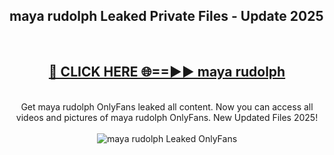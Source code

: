 <h2>maya rudolph Leaked Private Files - Update 2025</h2>
<br>
<div align="center">
<h2><a href="https://cliphot.my.id/maya_rudolph" rel="nofollow">🔴 CLICK HERE 🌐==►► maya rudolph</a></h2>
<br>
Get maya rudolph OnlyFans leaked all content. Now you can access all videos and pictures of maya rudolph OnlyFans. New Updated Files 2025!
<br>
<br>
<a href="https://cliphot.my.id/maya_rudolph" rel="nofollow" data-target="animated-image.originalLink"><img src="https://i.ibb.co.com/WyWwxjT/player-gif2.gif" alt="maya rudolph Leaked OnlyFans" style="max-width: 100%; display: inline-block;" data-target="animated-image.originalImage"></a>
</div>
<br>